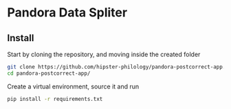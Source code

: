 Pandora Data Spliter
====================


## Install

Start by cloning the repository, and moving inside the created folder

```bash
git clone https://github.com/hipster-philology/pandora-postcorrect-app.git
cd pandora-postcorrect-app/
```

Create a virtual environment, source it and run

```bash
pip install -r requirements.txt
```